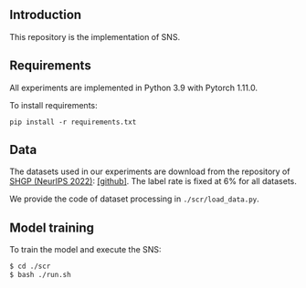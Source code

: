 ## Introduction

This repository is the implementation of SNS. 


## Requirements

All experiments are implemented in Python 3.9 with Pytorch 1.11.0.

To install requirements:
```setup
pip install -r requirements.txt
```

## Data

The datasets used in our experiments are download from the repository of [SHGP (NeurIPS 2022)](https://arxiv.org/abs/2210.10462): [[github]](https://github.com/kepsail/SHGP). The label rate is fixed at 6\% for all datasets.

We provide the code of dataset processing in `./scr/load_data.py`.


## Model training

To train the model and execute the SNS:

```bash
$ cd ./scr
$ bash ./run.sh
```
